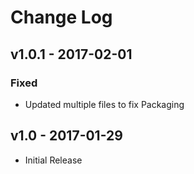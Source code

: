 # Change Log
## v1.0.1 - 2017-02-01
### Fixed
- Updated multiple files to fix Packaging

## v1.0 - 2017-01-29
- Initial Release